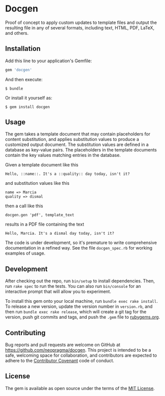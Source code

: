 # Docgen

Proof of concept to apply custom updates to template files and output the resulting file in any of several formats, including text, HTML, PDF, LaTeX, and others.

## Installation

Add this line to your application's Gemfile:

```ruby
gem 'docgen'
```

And then execute:

    $ bundle

Or install it yourself as:

    $ gem install docgen

## Usage

The gem takes a template document that may contain placeholders for content substitution, and applies substitution values to produce a customized output document. The substitution values are defined in a database as key-value pairs. The placeholders in the template documents contain the key values matching entries in the database. 

Given a template document like this

```
Hello, ::name::. It's a ::quality:: day today, isn't it?
```

and substitution values like this

```
name => Marcia
quality => dismal
```

then a call like this

```
docgen.gen 'pdf', template_text
```

results in a PDF file containing the text

```
Hello, Marcia. It's a dismal day today, isn't it?
```

The code is under development, so it's premature to write comprehensive documentation in a refined way. See the file ```docgen_spec.rb``` for working examples of usage.

## Development

After checking out the repo, run `bin/setup` to install dependencies. Then, run `rake spec` to run the tests. You can also run `bin/console` for an interactive prompt that will allow you to experiment.

To install this gem onto your local machine, run `bundle exec rake install`. To release a new version, update the version number in `version.rb`, and then run `bundle exec rake release`, which will create a git tag for the version, push git commits and tags, and push the `.gem` file to [rubygems.org](https://rubygems.org).

## Contributing

Bug reports and pull requests are welcome on GitHub at https://github.com/neopragma/docgen. This project is intended to be a safe, welcoming space for collaboration, and contributors are expected to adhere to the [Contributor Covenant](http://contributor-covenant.org) code of conduct.


## License

The gem is available as open source under the terms of the [MIT License](http://opensource.org/licenses/MIT).

